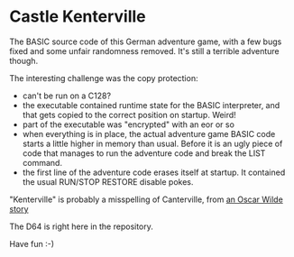 # Castle Kenterville

The BASIC source code of this German adventure game,
with a few bugs fixed and some unfair randomness removed.
It's still a terrible adventure though.

The interesting challenge was the copy protection:

- can't be run on a C128?
- the executable contained runtime state for the BASIC interpreter,
and that gets copied to the correct position on startup. Weird!
- part of the executable was "encrypted" with an eor or so
- when everything is in place, the actual adventure game BASIC code starts a little higher in memory than usual.
Before it is an ugly piece of code that manages to run the adventure code and break the LIST command.
- the first line of the adventure code erases itself at startup.
It contained the usual RUN/STOP RESTORE disable pokes.

"Kenterville" is probably a misspelling of Canterville, from [an Oscar Wilde story](https://en.wikipedia.org/wiki/The_Canterville_Ghost)

The D64 is right here in the repository.

Have fun :-)
